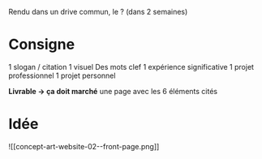 Rendu dans un drive commun, le ? (dans 2 semaines)
# Consigne
1 slogan / citation
1 visuel
Des mots clef
1 expérience significative
1 projet professionnel
1 projet personnel

**Livrable -> ça doit marché**
une page avec les 6 éléments cités

# Idée
![[concept-art-website-02--front-page.png]]
